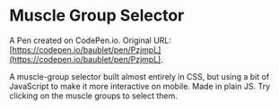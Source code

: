 # Muscle Group Selector

A Pen created on CodePen.io. Original URL: [https://codepen.io/baublet/pen/PzjmpL](https://codepen.io/baublet/pen/PzjmpL).

A muscle-group selector built almost entirely in CSS, but using a bit of JavaScript to make it more interactive on mobile. Made in plain JS. Try clicking on the muscle groups to select them.
